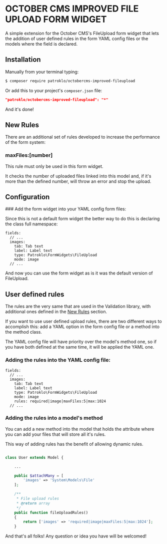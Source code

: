 # OCTOBER CMS IMPROVED FILE UPLOAD FORM WIDGET

A simple extension for the October CMS's FileUpload form widget that lets the addition of user defined rules in the form YAML config files or the models where the field is declared.


## Installation

Manually from your terminal typing:

``` bash
$ composer require patroklo/octobercms-improved-fileupload
```

Or add this to your project's `composer.json` file:

``` json
"patroklo/octobercms-improved-fileupload": "*"
``` 

And it's done!

## New Rules

There are an additional set of rules developed to increase the performance of the form system:

### maxFiles:[number]

This rule must only be used in this form widget.

It checks the number of uploaded files linked into this model and, if it's more than the defined number, will throw an error and stop the upload.

## Configuration

### Add the form widget into your YAML config form files:

Since this is not a default form widget the better way to do this is declaring the class full namespace:

```
fields:
  // ...
  images:
    tab: Tab text
    label: Label text
    type: Patroklo\FormWidgets\FileUpload
    mode: image
  // ...
```
And now you can use the form widget as is it was the default version of FileUpload.

## User defined rules

The rules are the very same that are used in the Validation library, with additional ones defined in the [New Rules](#new_rules) section.

If you want to use user defined upload rules, there are two different ways to accomplish this: add a YAML option in the form config file or a method into the method class.

The YAML config file will have priority over the model's method one, so if you have both defined at the same time, it will be applied the YAML one. 

### Adding the rules into the YAML config file:

```
fields:
  // ...
  images:
    tab: Tab text
    label: Label text
    type: Patroklo\FormWidgets\FileUpload
    mode: image
    rules: required|image|maxFiles:5|max:1024
  // ...
```

### Adding the rules into a model's method

You can add a new method into the model that holds the attribute where you can add your files that will store all it's rules.

This way of adding rules has the benefit of allowing dynamic rules.

``` php

class User extends Model {

    ...

    public $attachMany = [
        'images' => 'System\Models\File'
    ];

    /**
     * File upload rules
     * @return array
     */
    public function fileUploadRules()
    {
        return ['images' => 'required|image|maxFiles:5|max:1024'];
    }

```

And that's all folks! Any question or idea you have will be welcomed!